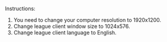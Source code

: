 Instructions:

1. You need to change your computer resolution to 1920x1200.
2. Change league client window size to 1024x576.
3. Change league client language to English.